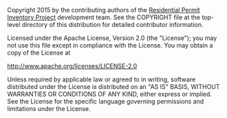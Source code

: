 Copyright 2015 by the contributing authors of the [Residential Permit Inventory Project](https://www.psrc.org/residential-building-permits) development team. See the COPYRIGHT file at the top-level directory of this distribution for detailed contributor information.

Licensed under the Apache License, Version 2.0 (the "License"); you may not use this file except in compliance with the License. You may obtain a copy of the License at

http://www.apache.org/licenses/LICENSE-2.0

Unless required by applicable law or agreed to in writing, software distributed under the License is distributed on an "AS IS" BASIS, WITHOUT WARRANTIES OR CONDITIONS OF ANY KIND, either express or implied. See the License for the specific language governing permissions and limitations under the License.
